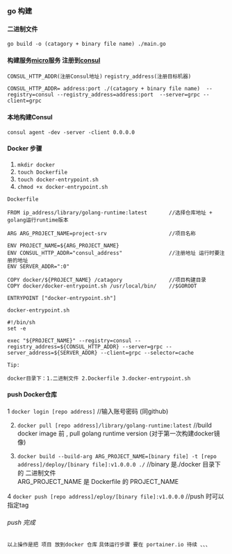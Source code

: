 ### go 构建 

#### 二进制文件

```
go build -o (catagory + binary file name) ./main.go

```

#### 构建服务[micro](https://github.com/micro/micro)服务 注册到[consul](https://github.com/hashicorp/consul)

`CONSUL_HTTP_ADDR(注册Consul地址)`
`registry_address(注册目标机器)`

```
CONSUL_HTTP_ADDR= address:port ./(catagory + binary file name)  --registry=consul --registry_address=address:port  --server=grpc --client=grpc

```

#### 本地构建Consul

```
consul agent -dev -server -client 0.0.0.0

```

#### Docker 步骤
1. ```mkdir docker```
2. ```touch Dockerfile```
3. ```touch docker-entrypoint.sh```
4. ```chmod +x docker-entrypoint.sh```

`Dockerfile`

```
FROM ip_address/library/golang-runtime:latest       //选择仓库地址 + golang运行runtime版本 

ARG ARG_PROJECT_NAME=project-srv                    //项目名称

ENV PROJECT_NAME=${ARG_PROJECT_NAME}
ENV CONSUL_HTTP_ADDR="consul_address"               //注册地址 运行时要注册的地址
ENV SERVER_ADDR=":0"

COPY docker/${PROJECT_NAME} /catagory               //项目构建目录
COPY docker/docker-entrypoint.sh /usr/local/bin/    //$GOROOT

ENTRYPOINT ["docker-entrypoint.sh"]

```


`docker-entrypoint.sh`                    

```
#!/bin/sh
set -e

exec "${PROJECT_NAME}" --registry=consul --registry_address=${CONSUL_HTTP_ADDR} --server=grpc --server_address=${SERVER_ADDR} --client=grpc --selector=cache
```
`Tip:`

```docker目录下：1.二进制文件 2.Dockerfile 3.docker-entrypoint.sh```


#### push Docker仓库
1  ```docker login [repo address]```                              //输入账号密码 (同github)

2. ```docker pull [repo address]/library/golang-runtime:latest``` //build docker image 前 , pull golang runtime version (对于第一次构建docker镜像)

3. ```docker build --build-arg ARG_PROJECT_NAME=[binary file] -t [repo address]/deploy/[binary file]:v1.0.0.0 ./``` //binary 是./docker 目录下的 二进制文件 \
ARG_PROJECT_NAME 是 Dockerfile 的 PROJECT_NAME

4 ```docker push [repo address]/eploy/[binary file]:v1.0.0.0```   //push 时可以指定tag

###### push 完成

`以上操作是把 项目 放到docker 仓库`
`具体运行步骤 要在 portainer.io 待续 、、、`
